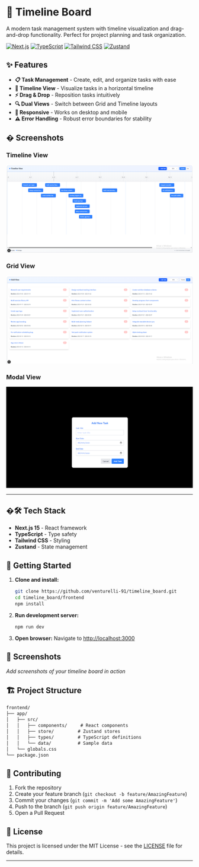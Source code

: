 # 📅 Timeline Board

A modern task management system with timeline visualization and drag-and-drop functionality. Perfect for project planning and task organization.

[![Next.js](https://img.shields.io/badge/Next.js-15.5.3-black)](https://nextjs.org/)
[![TypeScript](https://img.shields.io/badge/TypeScript-5.0-blue)](https://www.typescriptlang.org/)
[![Tailwind CSS](https://img.shields.io/badge/Tailwind_CSS-4.0-38B2AC)](https://tailwindcss.com/)
[![Zustand](https://img.shields.io/badge/Zustand-5.0.8-orange)](https://github.com/pmndrs/zustand)

## ✨ Features

- **📋 Task Management** - Create, edit, and organize tasks with ease
- **📅 Timeline View** - Visualize tasks in a horizontal timeline
- **⚡ Drag & Drop** - Reposition tasks intuitively
- **🔍 Dual Views** - Switch between Grid and Timeline layouts
- **📱 Responsive** - Works on desktop and mobile
- **⚠️ Error Handling** - Robust error boundaries for stability

## � Screenshots

### Timeline View

![Timeline View](frontend/public/timeline1.png)

### Grid View

![Grid View](frontend/public/timeline_grid.png)

### Modal View

![Modal View](frontend/public/timeline_modal.png)

---

## �🛠️ Tech Stack

- **Next.js 15** - React framework
- **TypeScript** - Type safety
- **Tailwind CSS** - Styling
- **Zustand** - State management

## 🚀 Getting Started

1. **Clone and install:**

   ```bash
   git clone https://github.com/venturelli-91/timeline_board.git
   cd timeline_board/frontend
   npm install
   ```

2. **Run development server:**

   ```bash
   npm run dev
   ```

3. **Open browser:**
   Navigate to [http://localhost:3000](http://localhost:3000)

## 📸 Screenshots

_Add screenshots of your timeline board in action_

## 🏗️ Project Structure

```
frontend/
├── app/
│   ├── src/
│   │   ├── components/     # React components
│   │   ├── store/         # Zustand stores
│   │   ├── types/         # TypeScript definitions
│   │   └── data/          # Sample data
│   └── globals.css
└── package.json
```

## 🤝 Contributing

1. Fork the repository
2. Create your feature branch (`git checkout -b feature/AmazingFeature`)
3. Commit your changes (`git commit -m 'Add some AmazingFeature'`)
4. Push to the branch (`git push origin feature/AmazingFeature`)
5. Open a Pull Request

## 📄 License

This project is licensed under the MIT License - see the [LICENSE](LICENSE) file for details.

---
